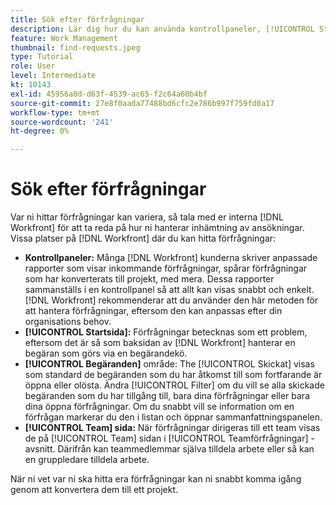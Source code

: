 ```yaml
---
title: Sök efter förfrågningar
description: Lär dig hur du kan använda kontrollpaneler, [!UICONTROL Startsida], [!UICONTROL Begäranden] området och [!UICONTROL Team] sida för att hitta inkommande begäranden som gjorts via en begärandekö.
feature: Work Management
thumbnail: find-requests.jpeg
type: Tutorial
role: User
level: Intermediate
kt: 10143
exl-id: 45956a0d-d63f-4539-ac65-f2c64a60b4bf
source-git-commit: 27e8f0aada77488bd6cfc2e786b997f759fd0a17
workflow-type: tm+mt
source-wordcount: '241'
ht-degree: 0%

---
```


# Sök efter förfrågningar

Var ni hittar förfrågningar kan variera, så tala med er interna [!DNL  Workfront] för att ta reda på hur ni hanterar inhämtning av ansökningar. Vissa platser på [!DNL Workfront] där du kan hitta förfrågningar:

* **Kontrollpaneler:** Många [!DNL Workfront] kunderna skriver anpassade rapporter som visar inkommande förfrågningar, spårar förfrågningar som har konverterats till projekt, med mera. Dessa rapporter sammanställs i en kontrollpanel så att allt kan visas snabbt och enkelt. [!DNL Workfront] rekommenderar att du använder den här metoden för att hantera förfrågningar, eftersom den kan anpassas efter din organisations behov.
* **[!UICONTROL Startsida]:** Förfrågningar betecknas som ett problem, eftersom det är så som baksidan av [!DNL Workfront] hanterar en begäran som görs via en begärandekö.
* **[!UICONTROL Begäranden]** område: The [!UICONTROL Skickat] visas som standard de begäranden som du har åtkomst till som fortfarande är öppna eller olösta. Ändra [!UICONTROL Filter] om du vill se alla skickade begäranden som du har tillgång till, bara dina förfrågningar eller bara dina öppna förfrågningar. Om du snabbt vill se information om en förfrågan markerar du den i listan och öppnar sammanfattningspanelen.
* **[!UICONTROL Team] sida:** När förfrågningar dirigeras till ett team visas de på [!UICONTROL Team] sidan i [!UICONTROL Teamförfrågningar] -avsnitt. Därifrån kan teammedlemmar själva tilldela arbete eller så kan en gruppledare tilldela arbete.

När ni vet var ni ska hitta era förfrågningar kan ni snabbt komma igång genom att konvertera dem till ett projekt.
